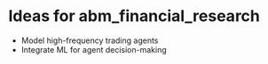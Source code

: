# Ideas for abm_financial_research
- Model high-frequency trading agents
- Integrate ML for agent decision-making